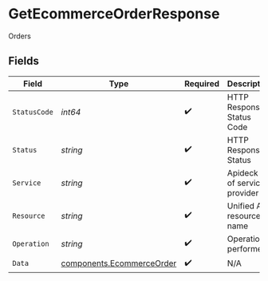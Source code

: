 # GetEcommerceOrderResponse

Orders


## Fields

| Field                                                                  | Type                                                                   | Required                                                               | Description                                                            | Example                                                                |
| ---------------------------------------------------------------------- | ---------------------------------------------------------------------- | ---------------------------------------------------------------------- | ---------------------------------------------------------------------- | ---------------------------------------------------------------------- |
| `StatusCode`                                                           | *int64*                                                                | :heavy_check_mark:                                                     | HTTP Response Status Code                                              | 200                                                                    |
| `Status`                                                               | *string*                                                               | :heavy_check_mark:                                                     | HTTP Response Status                                                   | OK                                                                     |
| `Service`                                                              | *string*                                                               | :heavy_check_mark:                                                     | Apideck ID of service provider                                         | shopify                                                                |
| `Resource`                                                             | *string*                                                               | :heavy_check_mark:                                                     | Unified API resource name                                              | orders                                                                 |
| `Operation`                                                            | *string*                                                               | :heavy_check_mark:                                                     | Operation performed                                                    | one                                                                    |
| `Data`                                                                 | [components.EcommerceOrder](../../models/components/ecommerceorder.md) | :heavy_check_mark:                                                     | N/A                                                                    |                                                                        |